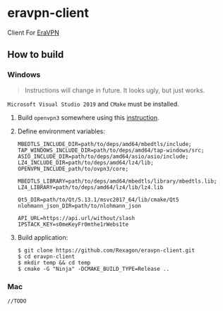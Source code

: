 # eravpn-client
Client For [EraVPN](http://eravpn.com/)

## How to build

### Windows
> Instructions will change in future. It looks ugly, but just works.

`Microsoft Visual Studio 2019` and `CMake` must be installed.

1. Build `openvpn3` somewhere using this 
[instruction](https://github.com/OpenVPN/openvpn3#building-the-openvpn-3-client-on-windows).

2. Define environment variables:
   ```
   MBEDTLS_INCLUDE_DIR=path/to/deps/amd64/mbedtls/include;
   TAP_WINDOWS_INCLUDE_DIR=path/to/deps/amd64/tap-windows/src;
   ASIO_INCLUDE_DIR=path/to/deps/amd64/asio/asio/include;
   LZ4_INCLUDE_DIR=path/to/deps/amd64/lz4/lib;
   OPENVPN_INCLUDE_path/to/ovpn3/core;
   
   MBEDTLS_LIBRARY=path/to/deps/amd64/mbedtls/library/mbedtls.lib;
   LZ4_LIBRARY=path/to/deps/amd64/lz4/lib/lz4.lib
   
   Qt5_DIR=path/to/Qt/5.13.1/msvc2017_64/lib/cmake/Qt5
   nlohmann_json_DIR=path/to/nlohmann_json

   API_URL=https://api.url/without/slash
   IPSTACK_KEY=s0meKeyFr0mthe1rWebs1te
   ```
   
3. Build application:
   ```shell script
   $ git clone https://github.com/Rexagon/eravpn-client.git
   $ cd eravpn-client
   $ mkdir temp && cd temp
   $ cmake -G "Ninja" -DCMAKE_BUILD_TYPE=Release ..
   ```

### Mac 
`//TODO`
